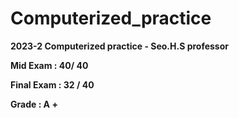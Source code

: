 # Computerized_practice
**2023-2 Computerized practice - Seo.H.S professor**

**Mid Exam : 40/ 40**

**Final Exam : 32 / 40**

**Grade : A +**
